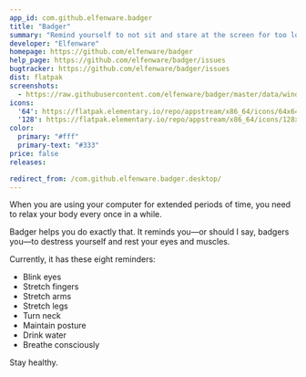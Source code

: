 ```yaml
---
app_id: com.github.elfenware.badger
title: "Badger"
summary: "Remind yourself to not sit and stare at the screen for too long"
developer: "Elfenware"
homepage: https://github.com/elfenware/badger
help_page: https://github.com/elfenware/badger/issues
bugtracker: https://github.com/elfenware/badger/issues
dist: flatpak
screenshots:
  - https://raw.githubusercontent.com/elfenware/badger/master/data/window-screenshot.png
icons:
  '64': https://flatpak.elementary.io/repo/appstream/x86_64/icons/64x64/com.github.elfenware.badger.png
  '128': https://flatpak.elementary.io/repo/appstream/x86_64/icons/128x128/com.github.elfenware.badger.png
color:
  primary: "#fff"
  primary-text: "#333"
price: false
releases:

redirect_from: /com.github.elfenware.badger.desktop/
---
```


<p>When you are using your computer for extended periods of time, you need to relax your body every once in a while.</p>
<p>Badger helps you do exactly that. It reminds you—or should I say, badgers you—to destress yourself and rest your eyes and muscles.</p>
<p>Currently, it has these eight reminders:</p>
<ul>
<li>Blink eyes</li>
<li>Stretch fingers</li>
<li>Stretch arms</li>
<li>Stretch legs</li>
<li>Turn neck</li>
<li>Maintain posture</li>
<li>Drink water</li>
<li>Breathe consciously</li>
</ul>
<p>Stay healthy.</p>